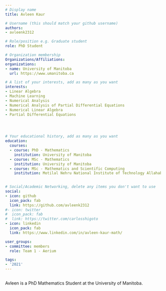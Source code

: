 ```yaml
---
# Display name
title: Avleen Kaur

# Username (this should match your github username)
authors:
- avleenk2312

# Role/position e.g. Graduate student
role: PhD Student

# Organization membership
Organizations/Affiliations:
organizations:
- name: University of Manitoba
  url: https://www.umanitoba.ca

# A list of your interests, add as many as you want
interests:
- Linear Algebra
- Machine Learning
- Numerical Analysis
- Numerical Analysis of Partial Differential Equations
- Numerical Linear Algebra
- Partial Differential Equations




# Your educational history, add as many as you want
education:
  courses:
  - course: PhD - Mathematics
    institution: University of Manitoba
  - course: MSc - Mathematics
    institution: University of Manitoba
  - course: MSc - Mathematics and Scientific Computing
    institution: Motilal Nehru National Institute of Technology Allahabad
  

# Social/Academic Networking, delete any items you don't want to use
social:
- icon: github
  icon_pack: fab
  link: https://github.com/avleenk2312
#- icon: twitter
#  icon_pack: fab
#  link: https://twitter.com/carlosshigoto
- icon: linkedin
  icon_pack: fab
  link: https://www.linkedin.com/in/avleen-kaur-math/

user_groups:
- committee: members
  role: Team 1 - Aerium

tags:
- '2021'
---
```


##

Avleen is a PhD Mathematics Student at the University of Manitoba.

